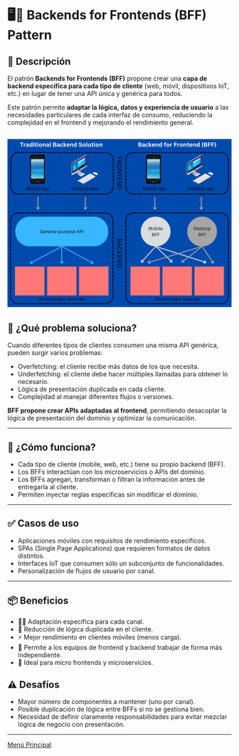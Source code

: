 # 🖥️📱 Backends for Frontends (BFF) Pattern

## 🧩 Descripción

El patrón **Backends for Frontends (BFF)** propone crear una **capa de backend específica para cada tipo de cliente** (web, móvil, dispositivos IoT, etc.) en lugar de tener una API única y genérica para todos.

Este patrón permite **adaptar la lógica, datos y experiencia de usuario** a las necesidades particulares de cada interfaz de consumo, reduciendo la complejidad en el frontend y mejorando el rendimiento general.

![Backends for Frontends (BFF) Pattern](../images/BFF.png)
---

## 🎯 ¿Qué problema soluciona?

Cuando diferentes tipos de clientes consumen una misma API genérica, pueden surgir varios problemas:

- Overfetching: el cliente recibe más datos de los que necesita.
- Underfetching: el cliente debe hacer múltiples llamadas para obtener lo necesario.
- Lógica de presentación duplicada en cada cliente.
- Complejidad al manejar diferentes flujos o versiones.

**BFF propone crear APIs adaptadas al frontend**, permitiendo desacoplar la lógica de presentación del dominio y optimizar la comunicación.

---

## 🧠 ¿Cómo funciona?

- Cada tipo de cliente (mobile, web, etc.) tiene su propio backend (BFF).
- Los BFFs interactúan con los microservicios o APIs del dominio.
- Los BFFs agregan, transforman o filtran la información antes de entregarla al cliente.
- Permiten inyectar reglas específicas sin modificar el dominio.

---

## ✅ Casos de uso

- Aplicaciones móviles con requisitos de rendimiento específicos.
- SPAs (Single Page Applications) que requieren formatos de datos distintos.
- Interfaces IoT que consumen sólo un subconjunto de funcionalidades.
- Personalización de flujos de usuario por canal.

---

## 📦 Beneficios
- 🧘‍♂️ Adaptación específica para cada canal.
- 🔄 Reducción de lógica duplicada en el cliente.
- ⚡ Mejor rendimiento en clientes móviles (menos carga).
- 🚀 Permite a los equipos de frontend y backend trabajar de forma más independiente.
- 🧩 Ideal para micro frontends y microservicios.

## ⚠️ Desafíos
- Mayor número de componentes a mantener (uno por canal).
- Posible duplicación de lógica entre BFFs si no se gestiona bien.
- Necesidad de definir claramente responsabilidades para evitar mezclar lógica de negocio con presentación.

---

[Menú Principal](https://github.com/wilfredoha/cloud-architecture-patterns)